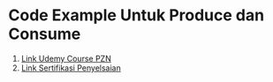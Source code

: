 # Code Example Untuk Produce dan Consume

1. [Link Udemy Course PZN](https://www.udemy.com/course/belajar-rabbitmq/?couponCode=KEEPLEARNING)
2. [Link Sertifikasi Penyelsaian](https://www.udemy.com/certificate/UC-0b31a1aa-9c3f-47c7-a589-5cb646e3cfd3/)
